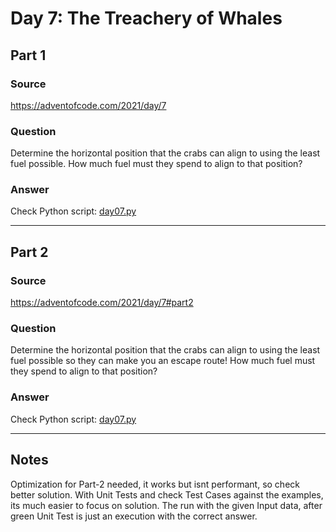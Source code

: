 # Day 7: The Treachery of Whales

## Part 1

### Source

https://adventofcode.com/2021/day/7

### Question

Determine the horizontal position that the crabs can align to using the least fuel possible. How much fuel must they spend to align to that position?


### Answer

Check Python script: [day07.py](./day07.py)

---

## Part 2

### Source

https://adventofcode.com/2021/day/7#part2

### Question

Determine the horizontal position that the crabs can align to using the least fuel possible so they can make you an escape route! How much fuel must they spend to align to that position?

### Answer

Check Python script: [day07.py](./day07.py)

---

## Notes

Optimization for Part-2 needed, it works but isnt performant, so check better solution. With Unit Tests and
check Test Cases against the examples, its much easier to focus on solution. The run with the given Input data,
after green Unit Test is just an execution with the correct answer.